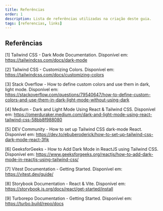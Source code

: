 ```yaml
---
title: Referências
order: 1
description: Lista de referências utilizadas na criação deste guia.
tags: [referencias, links]
---
```


## Referências

[1] Tailwind CSS - Dark Mode Documentation. Disponível em: https://tailwindcss.com/docs/dark-mode

[2] Tailwind CSS - Customizing Colors. Disponível em: https://tailwindcss.com/docs/customizing-colors

[3] Stack Overflow - How to define custom colors and use them in dark, light mode. Disponível em: https://stackoverflow.com/questions/79540647/how-to-define-custom-colors-and-use-them-in-dark-light-mode-without-using-dark

[4] Medium - Dark and Light Mode Using React & Tailwind CSS. Disponível em: https://omerduraker.medium.com/dark-and-light-mode-using-react-tailwind-css-58bb8f988080

[5] DEV Community - How to set up Tailwind CSS dark-mode React. Disponível em: https://dev.to/ebuberoderick/how-to-set-up-tailwind-css-dark-mode-react-3fik

[6] GeeksforGeeks - How to Add Dark Mode in ReactJS using Tailwind CSS. Disponível em: https://www.geeksforgeeks.org/reactjs/how-to-add-dark-mode-in-reactjs-using-tailwind-css/

[7] Vitest Documentation - Getting Started. Disponível em: https://vitest.dev/guide/

[8] Storybook Documentation - React & Vite. Disponível em: https://storybook.js.org/docs/react/get-started/install

[9] Turborepo Documentation - Getting Started. Disponível em: https://turbo.build/repo/docs


